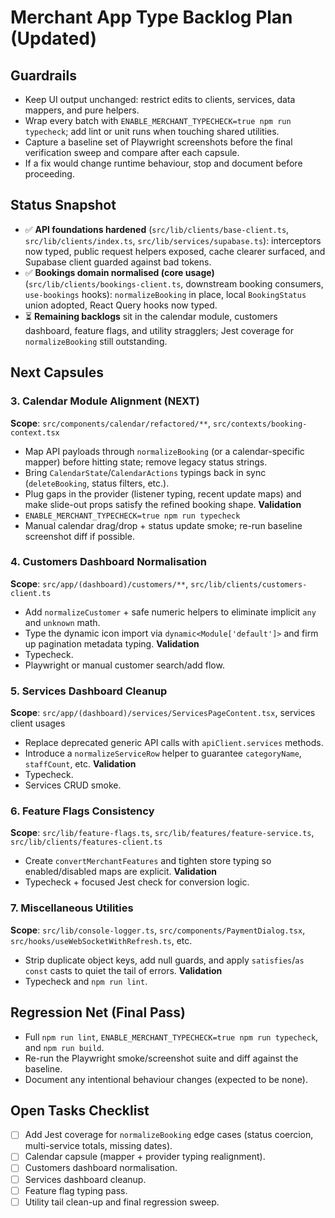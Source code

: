 # Merchant App Type Backlog Plan (Updated)

## Guardrails
- Keep UI output unchanged: restrict edits to clients, services, data mappers, and pure helpers.
- Wrap every batch with `ENABLE_MERCHANT_TYPECHECK=true npm run typecheck`; add lint or unit runs when touching shared utilities.
- Capture a baseline set of Playwright screenshots before the final verification sweep and compare after each capsule.
- If a fix would change runtime behaviour, stop and document before proceeding.

## Status Snapshot
- ✅ **API foundations hardened** (`src/lib/clients/base-client.ts`, `src/lib/clients/index.ts`, `src/lib/services/supabase.ts`): interceptors now typed, public request helpers exposed, cache clearer surfaced, and Supabase client guarded against bad tokens.
- ✅ **Bookings domain normalised (core usage)** (`src/lib/clients/bookings-client.ts`, downstream booking consumers, `use-bookings` hooks): `normalizeBooking` in place, local `BookingStatus` union adopted, React Query hooks now typed.
- ⏳ **Remaining backlogs** sit in the calendar module, customers dashboard, feature flags, and utility stragglers; Jest coverage for `normalizeBooking` still outstanding.

## Next Capsules

### 3. Calendar Module Alignment (NEXT)
**Scope**: `src/components/calendar/refactored/**`, `src/contexts/booking-context.tsx`
- Map API payloads through `normalizeBooking` (or a calendar-specific mapper) before hitting state; remove legacy status strings.
- Bring `CalendarState`/`CalendarActions` typings back in sync (`deleteBooking`, status filters, etc.).
- Plug gaps in the provider (listener typing, recent update maps) and make slide-out props satisfy the refined booking shape.
**Validation**
- `ENABLE_MERCHANT_TYPECHECK=true npm run typecheck`
- Manual calendar drag/drop + status update smoke; re-run baseline screenshot diff if possible.

### 4. Customers Dashboard Normalisation
**Scope**: `src/app/(dashboard)/customers/**`, `src/lib/clients/customers-client.ts`
- Add `normalizeCustomer` + safe numeric helpers to eliminate implicit `any` and `unknown` math.
- Type the dynamic icon import via `dynamic<Module['default']>` and firm up pagination metadata typing.
**Validation**
- Typecheck.
- Playwright or manual customer search/add flow.

### 5. Services Dashboard Cleanup
**Scope**: `src/app/(dashboard)/services/ServicesPageContent.tsx`, services client usages
- Replace deprecated generic API calls with `apiClient.services` methods.
- Introduce a `normalizeServiceRow` helper to guarantee `categoryName`, `staffCount`, etc.
**Validation**
- Typecheck.
- Services CRUD smoke.

### 6. Feature Flags Consistency
**Scope**: `src/lib/feature-flags.ts`, `src/lib/features/feature-service.ts`, `src/lib/clients/features-client.ts`
- Create `convertMerchantFeatures` and tighten store typing so enabled/disabled maps are explicit.
**Validation**
- Typecheck + focused Jest check for conversion logic.

### 7. Miscellaneous Utilities
**Scope**: `src/lib/console-logger.ts`, `src/components/PaymentDialog.tsx`, `src/hooks/useWebSocketWithRefresh.ts`, etc.
- Strip duplicate object keys, add null guards, and apply `satisfies`/`as const` casts to quiet the tail of errors.
**Validation**
- Typecheck and `npm run lint`.

## Regression Net (Final Pass)
- Full `npm run lint`, `ENABLE_MERCHANT_TYPECHECK=true npm run typecheck`, and `npm run build`.
- Re-run the Playwright smoke/screenshot suite and diff against the baseline.
- Document any intentional behaviour changes (expected to be none).

## Open Tasks Checklist
- [ ] Add Jest coverage for `normalizeBooking` edge cases (status coercion, multi-service totals, missing dates).
- [ ] Calendar capsule (mapper + provider typing realignment).
- [ ] Customers dashboard normalisation.
- [ ] Services dashboard cleanup.
- [ ] Feature flag typing pass.
- [ ] Utility tail clean-up and final regression sweep.
